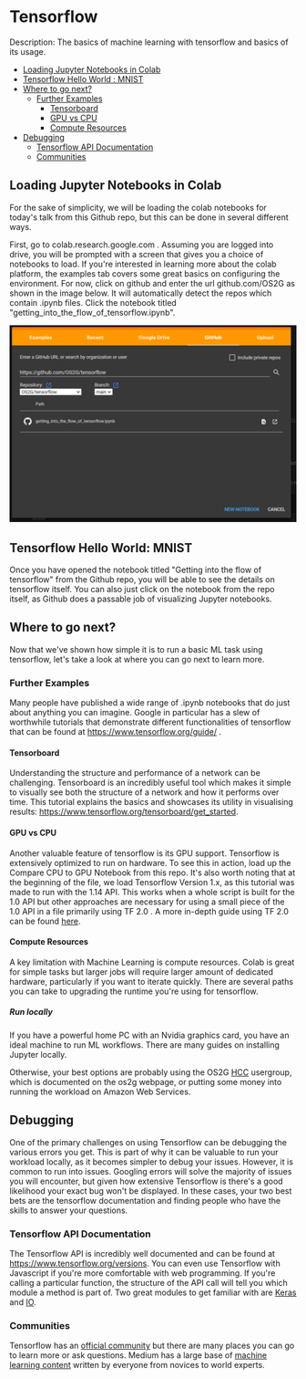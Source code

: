 # Tensorflow
Description: The basics of machine learning with tensorflow and basics of its usage.

- [Loading Jupyter Notebooks in Colab](#loading-jupyter-notebooks-in-colab)
- [Tensorflow Hello World : MNIST](#tensorflow-hello-world-mnist)
- [Where to go next?](#where-to-go-next)
  - [Further Examples](#further-examples)
    - [Tensorboard](#tensorboard)
    - [GPU vs CPU](#gpu-vs-cpu)
    - [Compute Resources](#compute-resources)
- [Debugging](#debugging)
  - [Tensorflow API Documentation](#tensorflow-api-documentation)
  - [Communities](#communities)

## Loading Jupyter Notebooks in Colab

For the sake of simplicity, we will be loading the colab notebooks for today's talk from this Github repo, but this can be done in several different ways.

First, go to colab.research.google.com . Assuming you are logged into drive, you will be prompted with a screen that gives you a choice of notebooks to load. If you're interested in learning more about the colab platform, the examples tab covers some great basics on configuring the environment. For now, click on github and enter the url github.com/OS2G as shown in the image below. It will automatically detect the repos which contain .ipynb files. Click the notebook titled "getting_into_the_flow_of_tensorflow.ipynb".

![How to Load the Notebook](newColabFromGithub.PNG)

## Tensorflow Hello World: MNIST
Once you have opened the notebook titled "Getting into the flow of tensorflow" from the Github repo, you will be able to see the details on tensorflow itself. You can also just click on the notebook from the repo itself, as Github does a passable job of visualizing Jupyter notebooks.

## Where to go next?
Now that we've shown how simple it is to run a basic ML task using tensorflow, let's take a look at where you can go next to learn more.

### Further Examples
Many people have published a wide range of .ipynb notebooks that do just about anything you can imagine. Google in particular has a slew of worthwhile tutorials that demonstrate different functionalities of tensorflow that can be found at https://www.tensorflow.org/guide/ .

#### Tensorboard
Understanding the structure and performance of a network can be challenging. Tensorboard is an incredibly useful tool which makes it simple to visually see both the structure of a network and how it performs over time. This tutorial explains the basics and showcases its utility in visualising results: https://www.tensorflow.org/tensorboard/get_started. 

#### GPU vs CPU
Another valuable feature of tensorflow is its GPU support. Tensorflow is extensively optimized to run on hardware. To see this in action, load up the Compare CPU to GPU Notebook from this repo. It's also worth noting that at the beginning of the file, we load Tensorflow Version 1.x, as this tutorial was made to run with the 1.14 API. This works when a whole script is built for the 1.0 API but other approaches are necessary for using a small piece of the 1.0 API in a file primarily using TF 2.0 . A more in-depth guide using TF 2.0 can be found [here](https://www.tensorflow.org/guide/gpu). 

#### Compute Resources
A key limitation with Machine Learning is compute resources. Colab is great for simple tasks but larger jobs will require larger amount of dedicated hardware, particularly if you want to iterate quickly. There are several paths you can take to upgrading the runtime you're using for tensorflow.
##### Run locally
If you have a powerful home PC with an Nvidia graphics card, you have an ideal machine to run ML workflows. There are many guides on installing Jupyter locally.

Otherwise, your best options are probably using the OS2G [HCC](hcc.unl.edu) usergroup, which is documented on the os2g webpage, or putting some money into running the workload on Amazon Web Services.

## Debugging
One of the primary challenges on using Tensorflow can be debugging the various errors you get. This is part of why it can be valuable to run your workload locally, as it becomes simpler to debug your issues. However, it is common to run into issues. Googling errors will solve the majority of issues you will encounter, but given how extensive Tensorflow is there's a good likelihood your exact bug won't be displayed. In these cases, your two best bets are the tensorflow documentation and finding people who have the skills to answer your questions.

### Tensorflow API Documentation
The Tensorflow API is incredibly well documented and can be found at https://www.tensorflow.org/versions. You can even use Tensorflow with Javascript if you're more comfortable with web programming. If you're calling a particular function, the structure of the API call will tell you which module a method is part of. Two great modules to get familiar with are [Keras](https://www.tensorflow.org/api_docs/python/tf/keras) and [IO](https://www.tensorflow.org/api_docs/python/tf/io).

### Communities
Tensorflow has an [official community](https://www.tensorflow.org/community) but there are many places you can go to learn more or ask questions. Medium has a large base of [machine learning content](https://medium.com/topic/machine-learning) written by everyone from novices to world experts.
